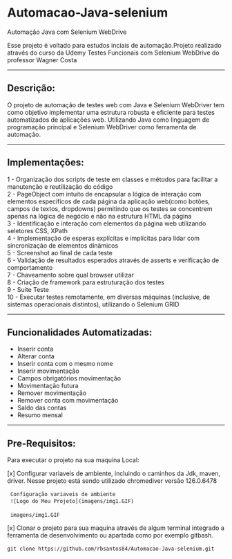 # Automacao-Java-selenium
Automação Java com Selenium WebDrive

Esse projeto é voltado para estudos inciais de automação.Projeto realizado através do curso da Udemy Testes Funcionais com Selenium WebDrive
do professor Wagner Costa
_______________________________________

## Descrição: ##
O projeto de automação de testes web com Java e Selenium WebDriver tem como objetivo implementar uma estrutura robusta e eficiente para testes automatizados de aplicações web. Utilizando Java como linguagem de programação principal e Selenium WebDriver como ferramenta de automação.
_______________________________________

## Implementações: ##
1 - Organização dos scripts de teste em classes e métodos para facilitar a manutenção e reutilização do código<br>
2 - PageObject com intuito de encapsular a lógica de interação com elementos específicos de cada página da aplicação web(como botões, campos de textos, dropdowns)
permitindo que os testes se concentrem apenas na lógica de negócio e não na estrutura HTML da página<br>
3 - Identificação e interação com elementos da página web utilizando seletores CSS, XPath<br>
4 - Implementação de esperas explícitas e implícitas para lidar com sincronização de elementos dinâmicos<br>
5 - Screenshot ao final de cada teste<br>
6 - Validação de resultados esperados através de asserts e verificação de comportamento<br>
7 - Chaveamento sobre qual browser utilizar<br>
8 - Criação de framework para estruturação dos testes<br>
9 - Suite Teste<br>
10 - Executar testes remotamente, em diversas máquinas (inclusive, de sistemas operacionais distintos), utilizando o Selenium GRID
_______________________________________

## Funcionalidades Automatizadas: ##
- Inserir conta
- Alterar conta
- Inserir conta com o mesmo nome
- Inserir movimentação
- Campos obrigatórios movimentação
- Movimentação futura
- Remover movimentação
- Remover conta com movimentação
- Saldo das contas
- Resumo mensal
________________________________________

## Pre-Requisitos: ##
Para executar o projeto na sua maquina Local:<br>

[x] Configurar variaveis de ambiente, incluindo o caminhos da Jdk, maven, driver.
     Nesse projeto está sendo utilizado chromediver versão 126.0.6478<br>
     
     Configuração variaveis de ambiente
     ![Logo do Meu Projeto](imagens/img1.GIF)
     
     imagens/img1.GIF
     
     
[x] Clonar o projeto para sua maquina através de algum terminal integrado a ferramenta de desenvolvimento ou apartada como por exemplo gitbash.<br>
  
    git clone https://github.com/rbsantos84/Automacao-Java-selenium.git
